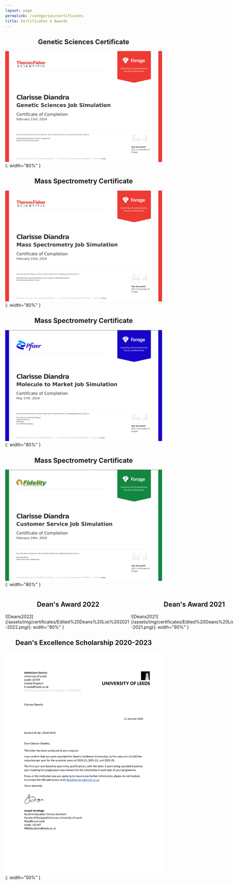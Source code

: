 ```yaml
---
layout: page
permalink: /categories/certificates
title: Certificates & Awards
---
```


<h2 style="text-align:center;">Genetic Sciences Certificate</h2>

![GeneticSciences](/assets/img/certificates/Certificate%20(Genetic%20Sciences).png){: width="80%" }

<h2 style="text-align:center;">Mass Spectrometry Certificate</h2>

![MassSpectrometry](/assets/img/certificates/Certficate%20(Mass%20Spectrometry).png){: width="80%" }

<h2 style="text-align:center;">Mass Spectrometry Certificate</h2>

![MoleculeToMarket](/assets/img/certificates/Certificate%20(Molecule%20to%20Market).png){: width="80%" }

<h2 style="text-align:center;">Mass Spectrometry Certificate</h2>

![CustomerService](/assets/img/certificates/Certificate%20(Customer%20Service).png){: width="80%" }

<div style="display: flex; flex-direction: row;" markdown="1">

<div markdown="1">
<h2 style="text-align:center;">Dean's Award 2022</h2>
![Deans2022](/assets/img/certificates/Edited%20Deans%20List%202021-2022.png){: width="90%" }
</div>

<div markdown="1">
<h2 style="text-align:center;">Dean's Award 2021</h2>
![Deans2021](/assets/img/certificates/Edited%20Deans%20List%202020-2021.png){: width="90%" }
</div>

</div>

<h2 style="text-align:center;">Dean's Excellence Scholarship 2020-2023</h2>

![Scholarship](/assets/img/certificates/Edited%20Scholarship%20Letter.png){: width="50%" }
